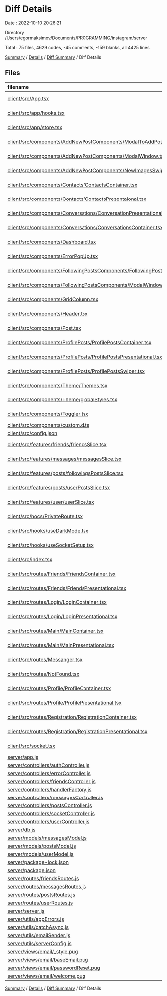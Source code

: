 # Diff Details

Date : 2022-10-10 20:26:21

Directory /Users/egormaksimov/Documents/PROGRAMMING/instagram/server

Total : 75 files,  4629 codes, -45 comments, -159 blanks, all 4425 lines

[Summary](results.md) / [Details](details.md) / [Diff Summary](diff.md) / Diff Details

## Files
| filename | language | code | comment | blank | total |
| :--- | :--- | ---: | ---: | ---: | ---: |
| [client/src/App.tsx](/client/src/App.tsx) | TypeScript React | -34 | 0 | -5 | -39 |
| [client/src/app/hooks.tsx](/client/src/app/hooks.tsx) | TypeScript React | -5 | -1 | -1 | -7 |
| [client/src/app/store.tsx](/client/src/app/store.tsx) | TypeScript React | -17 | -2 | -3 | -22 |
| [client/src/components/AddNewPostComponents/ModalToAddPost.tsx](/client/src/components/AddNewPostComponents/ModalToAddPost.tsx) | TypeScript React | -94 | -12 | -19 | -125 |
| [client/src/components/AddNewPostComponents/ModalWindow.tsx](/client/src/components/AddNewPostComponents/ModalWindow.tsx) | TypeScript React | -55 | 0 | -12 | -67 |
| [client/src/components/AddNewPostComponents/NewImagesSwiper.tsx](/client/src/components/AddNewPostComponents/NewImagesSwiper.tsx) | TypeScript React | -43 | 0 | -5 | -48 |
| [client/src/components/Contacts/ContactsContainer.tsx](/client/src/components/Contacts/ContactsContainer.tsx) | TypeScript React | -30 | 0 | -5 | -35 |
| [client/src/components/Contacts/ContactsPresentaional.tsx](/client/src/components/Contacts/ContactsPresentaional.tsx) | TypeScript React | -66 | 0 | -5 | -71 |
| [client/src/components/Conversations/ConversationPresentational.tsx](/client/src/components/Conversations/ConversationPresentational.tsx) | TypeScript React | -154 | 0 | -11 | -165 |
| [client/src/components/Conversations/ConversationsContainer.tsx](/client/src/components/Conversations/ConversationsContainer.tsx) | TypeScript React | -74 | 0 | -13 | -87 |
| [client/src/components/Dashboard.tsx](/client/src/components/Dashboard.tsx) | TypeScript React | -34 | -26 | -4 | -64 |
| [client/src/components/ErrorPopUp.tsx](/client/src/components/ErrorPopUp.tsx) | TypeScript React | -42 | 0 | -8 | -50 |
| [client/src/components/FollowingPostsComponents/FollowingPostsSwiper.tsx](/client/src/components/FollowingPostsComponents/FollowingPostsSwiper.tsx) | TypeScript React | -53 | 0 | -7 | -60 |
| [client/src/components/FollowingPostsComponents/ModalWindowForPosts.tsx](/client/src/components/FollowingPostsComponents/ModalWindowForPosts.tsx) | TypeScript React | -61 | 0 | -10 | -71 |
| [client/src/components/GridColumn.tsx](/client/src/components/GridColumn.tsx) | TypeScript React | -45 | -1 | -9 | -55 |
| [client/src/components/Header.tsx](/client/src/components/Header.tsx) | TypeScript React | -74 | 0 | -7 | -81 |
| [client/src/components/Post.tsx](/client/src/components/Post.tsx) | TypeScript React | -74 | 0 | -10 | -84 |
| [client/src/components/ProfilePosts/ProfilePostsContainer.tsx](/client/src/components/ProfilePosts/ProfilePostsContainer.tsx) | TypeScript React | -29 | 0 | -8 | -37 |
| [client/src/components/ProfilePosts/ProfilePostsPresentational.tsx](/client/src/components/ProfilePosts/ProfilePostsPresentational.tsx) | TypeScript React | -48 | 0 | -5 | -53 |
| [client/src/components/ProfilePosts/ProfilePostsSwiper.tsx](/client/src/components/ProfilePosts/ProfilePostsSwiper.tsx) | TypeScript React | -47 | 0 | -7 | -54 |
| [client/src/components/Theme/Themes.tsx](/client/src/components/Theme/Themes.tsx) | TypeScript React | -33 | 0 | -1 | -34 |
| [client/src/components/Theme/globalStyles.tsx](/client/src/components/Theme/globalStyles.tsx) | TypeScript React | -9 | 0 | -1 | -10 |
| [client/src/components/Toggler.tsx](/client/src/components/Toggler.tsx) | TypeScript React | -32 | 0 | -3 | -35 |
| [client/src/components/custom.d.ts](/client/src/components/custom.d.ts) | TypeScript | -4 | 0 | 0 | -4 |
| [client/src/config.json](/client/src/config.json) | JSON | -5 | 0 | -1 | -6 |
| [client/src/features/friends/friendsSlice.tsx](/client/src/features/friends/friendsSlice.tsx) | TypeScript React | -24 | -1 | -7 | -32 |
| [client/src/features/messages/messagesSlice.tsx](/client/src/features/messages/messagesSlice.tsx) | TypeScript React | -29 | -1 | -7 | -37 |
| [client/src/features/posts/followingsPostsSlice.tsx](/client/src/features/posts/followingsPostsSlice.tsx) | TypeScript React | -50 | -3 | -8 | -61 |
| [client/src/features/posts/userPostsSlice.tsx](/client/src/features/posts/userPostsSlice.tsx) | TypeScript React | -38 | -1 | -8 | -47 |
| [client/src/features/user/userSlice.tsx](/client/src/features/user/userSlice.tsx) | TypeScript React | -32 | -1 | -7 | -40 |
| [client/src/hocs/PrivateRoute.tsx](/client/src/hocs/PrivateRoute.tsx) | TypeScript React | -48 | -1 | -7 | -56 |
| [client/src/hooks/useDarkMode.tsx](/client/src/hooks/useDarkMode.tsx) | TypeScript React | -18 | 0 | -4 | -22 |
| [client/src/hooks/useSocketSetup.tsx](/client/src/hooks/useSocketSetup.tsx) | TypeScript React | -25 | 0 | -5 | -30 |
| [client/src/index.tsx](/client/src/index.tsx) | TypeScript React | -16 | -2 | -3 | -21 |
| [client/src/routes/Friends/FriendsContainer.tsx](/client/src/routes/Friends/FriendsContainer.tsx) | TypeScript React | -53 | 0 | -5 | -58 |
| [client/src/routes/Friends/FriendsPresentational.tsx](/client/src/routes/Friends/FriendsPresentational.tsx) | TypeScript React | -57 | 0 | -7 | -64 |
| [client/src/routes/Login/LoginContainer.tsx](/client/src/routes/Login/LoginContainer.tsx) | TypeScript React | -83 | 0 | -8 | -91 |
| [client/src/routes/Login/LoginPresentational.tsx](/client/src/routes/Login/LoginPresentational.tsx) | TypeScript React | -244 | 0 | -20 | -264 |
| [client/src/routes/Main/MainContainer.tsx](/client/src/routes/Main/MainContainer.tsx) | TypeScript React | -73 | -1 | -12 | -86 |
| [client/src/routes/Main/MainPresentational.tsx](/client/src/routes/Main/MainPresentational.tsx) | TypeScript React | -29 | 0 | -8 | -37 |
| [client/src/routes/Messanger.tsx](/client/src/routes/Messanger.tsx) | TypeScript React | -20 | 0 | -3 | -23 |
| [client/src/routes/NotFound.tsx](/client/src/routes/NotFound.tsx) | TypeScript React | -6 | 0 | -1 | -7 |
| [client/src/routes/Profile/ProfileContainer.tsx](/client/src/routes/Profile/ProfileContainer.tsx) | TypeScript React | -32 | 0 | -7 | -39 |
| [client/src/routes/Profile/ProfilePresentational.tsx](/client/src/routes/Profile/ProfilePresentational.tsx) | TypeScript React | -87 | -16 | -10 | -113 |
| [client/src/routes/Registration/RegistrationContainer.tsx](/client/src/routes/Registration/RegistrationContainer.tsx) | TypeScript React | -87 | 0 | -8 | -95 |
| [client/src/routes/Registration/RegistrationPresentational.tsx](/client/src/routes/Registration/RegistrationPresentational.tsx) | TypeScript React | -203 | 0 | -7 | -210 |
| [client/src/socket.tsx](/client/src/socket.tsx) | TypeScript React | -6 | 0 | -2 | -8 |
| [server/app.js](/server/app.js) | JavaScript | 22 | 0 | 12 | 34 |
| [server/controllers/authController.js](/server/controllers/authController.js) | JavaScript | 81 | 7 | 11 | 99 |
| [server/controllers/errorController.js](/server/controllers/errorController.js) | JavaScript | 48 | 0 | 6 | 54 |
| [server/controllers/friendsController.js](/server/controllers/friendsController.js) | JavaScript | 28 | 0 | 6 | 34 |
| [server/controllers/handlerFactory.js](/server/controllers/handlerFactory.js) | JavaScript | 14 | 0 | 2 | 16 |
| [server/controllers/messagesController.js](/server/controllers/messagesController.js) | JavaScript | 11 | 0 | 3 | 14 |
| [server/controllers/postsController.js](/server/controllers/postsController.js) | JavaScript | 64 | 5 | 14 | 83 |
| [server/controllers/socketController.js](/server/controllers/socketController.js) | JavaScript | 17 | 2 | 8 | 27 |
| [server/controllers/userController.js](/server/controllers/userController.js) | JavaScript | 55 | 1 | 15 | 71 |
| [server/db.js](/server/db.js) | JavaScript | 9 | 0 | 1 | 10 |
| [server/models/messagesModel.js](/server/models/messagesModel.js) | JavaScript | 13 | 0 | 4 | 17 |
| [server/models/postsModel.js](/server/models/postsModel.js) | JavaScript | 93 | 0 | 5 | 98 |
| [server/models/userModel.js](/server/models/userModel.js) | JavaScript | 82 | 0 | 12 | 94 |
| [server/package-lock.json](/server/package-lock.json) | JSON | 6,005 | 0 | 1 | 6,006 |
| [server/package.json](/server/package.json) | JSON | 34 | 0 | 1 | 35 |
| [server/routes/friendsRoutes.js](/server/routes/friendsRoutes.js) | JavaScript | 9 | 0 | 4 | 13 |
| [server/routes/messagesRoutes.js](/server/routes/messagesRoutes.js) | JavaScript | 7 | 0 | 5 | 12 |
| [server/routes/postsRoutes.js](/server/routes/postsRoutes.js) | JavaScript | 15 | 0 | 8 | 23 |
| [server/routes/userRoutes.js](/server/routes/userRoutes.js) | JavaScript | 16 | 0 | 6 | 22 |
| [server/server.js](/server/server.js) | JavaScript | 32 | 1 | 10 | 43 |
| [server/utils/appErrors.js](/server/utils/appErrors.js) | JavaScript | 10 | 0 | 3 | 13 |
| [server/utils/catchAsync.js](/server/utils/catchAsync.js) | JavaScript | 5 | 0 | 0 | 5 |
| [server/utils/emailSender.js](/server/utils/emailSender.js) | JavaScript | 49 | 3 | 8 | 60 |
| [server/utils/serverConfig.js](/server/utils/serverConfig.js) | JavaScript | 4 | 0 | 1 | 5 |
| [server/views/email/_style.pug](/server/views/email/_style.pug) | Pug | 264 | 2 | 2 | 268 |
| [server/views/email/baseEmail.pug](/server/views/email/baseEmail.pug) | Pug | 36 | 3 | 5 | 44 |
| [server/views/email/passwordReset.pug](/server/views/email/passwordReset.pug) | Pug | 14 | 0 | 1 | 15 |
| [server/views/email/welcome.pug](/server/views/email/welcome.pug) | Pug | 14 | 0 | 1 | 15 |

[Summary](results.md) / [Details](details.md) / [Diff Summary](diff.md) / Diff Details